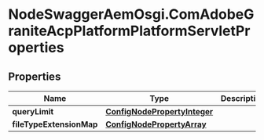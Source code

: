 # NodeSwaggerAemOsgi.ComAdobeGraniteAcpPlatformPlatformServletProperties

## Properties
Name | Type | Description | Notes
------------ | ------------- | ------------- | -------------
**queryLimit** | [**ConfigNodePropertyInteger**](ConfigNodePropertyInteger.md) |  | [optional] 
**fileTypeExtensionMap** | [**ConfigNodePropertyArray**](ConfigNodePropertyArray.md) |  | [optional] 


